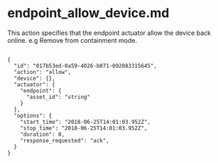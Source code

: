 
# endpoint_allow_device.md

This action specifies that the endpoint actuator allow the device back online. e.g Remove from containment mode.

```

{
  "id": "017b53ed-0a59-4026-b071-092083315645",
  "action": "allow",
  "device": {},
  "actuator": {
    "endpoint": {
      "asset_id": "string"
    }
  },
  "options": {
    "start_time": "2018-06-25T14:01:03.952Z",
    "stop_time": "2018-06-25T14:01:03.952Z",
    "duration": 0,
    "response_requested": "ack",
  }
}
```